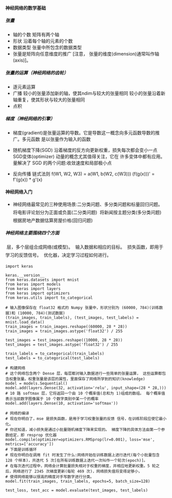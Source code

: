 #### 神经网络的数学基础
##### 张量
- 轴的个数
    矩阵有两个轴
- 形状
    沿着每个轴的元素的个数
- 数据类型
    张量中所包含的数据类型
- 张量是矩阵向任意维度的推广
    [注意， 张量的维度(dimension)通常叫作轴(axis)]。    

##### 张量的运算（神经网络的齿轮）
- 逐元素运算
- 广播
    较小的张量添加新的轴，使其ndim与较大的张量相同
    较小的张量沿着新轴重复，使其形状与较大的张量相同
- 点积

##### 梯度（神经网络的引擎）         
- 梯度(gradient)是张量运算的导数。它是导数这一概念向多元函数导数的推广。多元函数 是以张量作为输入的函数
- 随机梯度下降(SGD)
	沿着梯度的反方向更新权重，损失每次都会变小一点
    SGD变体(optimizer)
        动量的概念尤其值得关注，它在 许多变体中都有应用。量解决了 SGD 的两个问题:收敛速度和局部极小点
        
- 反向传播
    链式法则
    f(W1, W2, W3) = a(W1, b(W2, c(W3)))
    (f(g(x)))' = f'(g(x)) * g'(x)
    

#### 神经网络入门
- 神经网络最常见的三种使用场景:二分类问题、多分类问题和标量回归问题。
 将电影评论划分为正面或负面(二分类问题) 
 将新闻按主题分类(多分类问题)
 根据房地产数据估算房屋价格(回归问题)

##### 神经网络主要围绕四个方面
 层，多个层组合成网络(或模型)。
 输入数据和相应的目标。
 损失函数，即用于学习的反馈信号。
 优化器，决定学习过程如何进行。

```
import keras

keras.__version__
from keras.datasets import mnist
from keras import models
from keras import layers
from keras import optimizers
from keras.utils import to_categorical

# 输入图像保存在 float32 格式的 Numpy 张量中，形状分别为 (60000, 784)(训练数据)和 (10000, 784)(测试数据)
(train_images, train_labels), (test_images, test_labels) = mnist.load_data()
train_images = train_images.reshape((60000, 28 * 28))
train_images = train_images.astype('float32') / 255

test_images = test_images.reshape((10000, 28 * 28))
test_images = test_images.astype('float32') / 255

train_labels = to_categorical(train_labels)
test_labels = to_categorical(test_labels)

# 构建网络
# 这个网络包含两个 Dense 层，每层都对输入数据进行一些简单的张量运算， 这些运算都包含权重张量。权重张量是该层的属性，里面保存了网络所学到的知识(knowledge)
model = models.Sequential()
model.add(layers.Dense(32, activation='relu', input_shape=(28 * 28,)))
# 10 路 softmax 层，它将返回一个由 10 个概率值(总和为 1)组成的数组。 每个概率值表示当前数字图像属于 10 个数字类别中某一个的概率
model.add(layers.Dense(10, activation='softmax'))

# 网络的编译
# 现在你明白了，mse 是损失函数，是用于学习权重张量的反馈 信号，在训练阶段应使它最小化。
# 你还知道，减小损失是通过小批量随机梯度下降来实现的。 梯度下降的具体方法由第一个参数给定，即 rmsprop 优化器
model.compile(optimizer=optimizers.RMSprop(lr=0.001), loss='mse', metrics=['accuracy'])
# 下面是训练循环
# 现在你明白在调用 fit 时发生了什么:网络开始在训练数据上进行迭代(每个小批量包含 128 个样本)，共迭代 5 次[在所有训练数据上迭代一次叫作一个轮次(epoch)]。
# 在每次迭代过程中，网络会计算批量损失相对于权重的梯度，并相应地更新权重。5 轮之后，网络进行了 2345 次梯度更新(每轮 469 次)，网络损失值将变得足够小，
# 使得网络能够以很高的精度对手写数字进行分类。
model.fit(train_images, train_labels, epochs=5, batch_size=128)

test_loss, test_acc = model.evaluate(test_images, test_labels)

```